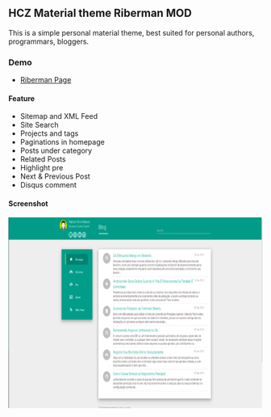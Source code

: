 ## HCZ Material theme Riberman MOD

This is a simple personal material theme, best suited for personal authors, programmars, bloggers.

### Demo
* [Riberman Page](https://riberman.github.io)

#### Feature

* Sitemap and XML Feed
* Site Search 
* Projects and tags
* Paginations in homepage
* Posts under category
* Related Posts
* Highlight pre
* Next & Previous Post
* Disqus comment

#### Screenshot

![Screenshot Home Page](https://raw.githubusercontent.com/riberman/riberman.github.io/master/riberman-page.png  "Screenshot Home Page")
